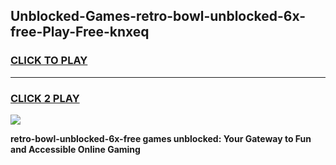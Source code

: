 
## Unblocked-Games-retro-bowl-unblocked-6x-free-Play-Free-knxeq
<h3>
<a href="https://premium76.site?title=retro-bowl-unblocked-6x-free&ref=19M">CLICK TO PLAY</a></h3>
<hr>

<h3>
<a href="https://premium76.site?title=retro-bowl-unblocked-6x-free&ref=19M">CLICK 2 PLAY</a>
  
</h3>

<a href="https://premium76.site?title=retro-bowl-unblocked-6x-free&ref=19M"><img src="https://clearcache.store/games.png"></a>


**retro-bowl-unblocked-6x-free games unblocked: Your Gateway to Fun and Accessible Online Gaming**
